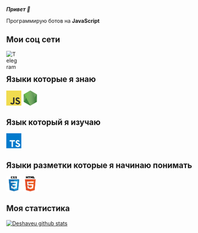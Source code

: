 
***Привет 👋***

Программирую ботов на **JavaScript**


## **Мои соц сети**
<a href="https://t.me/deshaveu">
  <img align="left" alt="Telegram" width="31px" src="https://raw.githubusercontent.com/perssBest/perssBest/master/assets/telegram.svg" />
</a>

 
<br><br>

## **Языки которые я знаю**

<img height="40" src="https://raw.githubusercontent.com/github/explore/80688e429a7d4ef2fca1e82350fe8e3517d3494d/topics/javascript/javascript.png"> <img height="40" src="https://raw.githubusercontent.com/github/explore/80688e429a7d4ef2fca1e82350fe8e3517d3494d/topics/nodejs/nodejs.png">

## **Язык который я изучаю**

<img height="40" src="https://raw.githubusercontent.com/github/explore/80688e429a7d4ef2fca1e82350fe8e3517d3494d/topics/typescript/typescript.png">

## **Языки разметки которые я начинаю понимать**

<img height="40" src="https://raw.githubusercontent.com/github/explore/80688e429a7d4ef2fca1e82350fe8e3517d3494d/topics/css/css.png"> <img height="40" src="https://raw.githubusercontent.com/github/explore/80688e429a7d4ef2fca1e82350fe8e3517d3494d/topics/html/html.png">

## **Моя статистика**
<a href="https://github.com/Deshaveu">
  <img align="center" src="https://github-readme-stats.anuraghazra1.vercel.app/api?username=Deshaveu&show_icons=true&include_all_commits=true&theme=dark" alt="Deshaveu github stats" />
 
<br><br>
